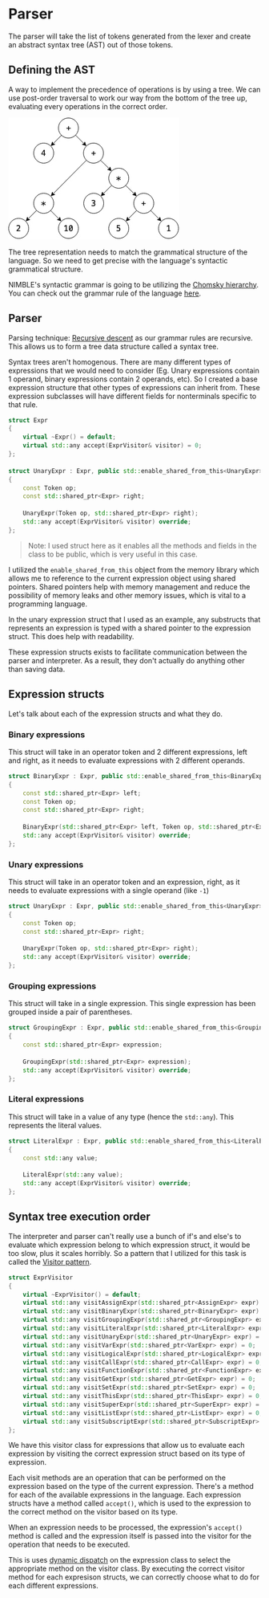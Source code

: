 # Parser

The parser will take the list of tokens generated from the lexer and create an abstract syntax tree (AST) out of those tokens.

## Defining the AST

A way to implement the precedence of operations is by using a tree. We can use post-order traversal to work our way from the bottom of the tree up, evaluating every operations in the correct order.

![ast](img/ast.jpg)

The tree representation needs to match the grammatical structure of the language. So we need to get precise with the language's syntactic grammatical structure.

NIMBLE's syntactic grammar is going to be utilizing the [Chomsky hierarchy](https://en.wikipedia.org/wiki/Chomsky_hierarchy). You can check out the grammar rule of the language [here](grammar.md).

## Parser

Parsing technique: [Recursive descent](https://en.wikipedia.org/wiki/Recursive_descent_parser) as our grammar rules are recursive. This allows us to form a tree data structure called a syntax tree.

Syntax trees aren't homogenous. There are many different types of expressions that we would need to consider (Eg. Unary expressions contain 1 operand, binary expressions contain 2 operands, etc). So I created a base expression structure that other types of expressions can inherit from. These expression subclasses will have different fields for nonterminals specific to that rule.

```cpp
struct Expr
{
    virtual ~Expr() = default;
    virtual std::any accept(ExprVisitor& visitor) = 0;
};

struct UnaryExpr : Expr, public std::enable_shared_from_this<UnaryExpr>
{
    const Token op;
    const std::shared_ptr<Expr> right;

    UnaryExpr(Token op, std::shared_ptr<Expr> right);
    std::any accept(ExprVisitor& visitor) override;
};
```

> Note: I used struct here as it enables all the methods and fields in the class to be public, which is very useful in this case.

I utilized the `enable_shared_from_this` object from the memory library which allows me to reference to the current expression object using shared pointers. Shared pointers help with memory management and reduce the possibility of memory leaks and other memory issues, which is vital to a programming language.

In the unary expression struct that I used as an example, any substructs that represents an expression is typed with a shared pointer to the expression struct. This does help with readability.

These expression structs exists to facilitate communication between the parser and interpreter. As a result, they don't actually do anything other than saving data.

## Expression structs

Let's talk about each of the expression structs and what they do.

### Binary expressions

This struct will take in an operator token and 2 different expressions, left and right, as it needs to evaluate expressions with 2 different operands.

```cpp
struct BinaryExpr : Expr, public std::enable_shared_from_this<BinaryExpr>
{
    const std::shared_ptr<Expr> left;
    const Token op;
    const std::shared_ptr<Expr> right;

    BinaryExpr(std::shared_ptr<Expr> left, Token op, std::shared_ptr<Expr> right);
    std::any accept(ExprVisitor& visitor) override;
};
```

### Unary expressions

This struct will take in an operator token and an expression, right, as it needs to evaluate expressions with a single operand (like `-1`)

```cpp
struct UnaryExpr : Expr, public std::enable_shared_from_this<UnaryExpr>
{
    const Token op;
    const std::shared_ptr<Expr> right;

    UnaryExpr(Token op, std::shared_ptr<Expr> right);
    std::any accept(ExprVisitor& visitor) override;
};
```

### Grouping expressions

This struct will take in a single expression. This single expression has been grouped inside a pair of parentheses.

```cpp
struct GroupingExpr : Expr, public std::enable_shared_from_this<GroupingExpr>
{
    const std::shared_ptr<Expr> expression;

    GroupingExpr(std::shared_ptr<Expr> expression);
    std::any accept(ExprVisitor& visitor) override;
};
```

### Literal expressions

This struct will take in a value of any type (hence the `std::any`). This represents the literal values.

```cpp
struct LiteralExpr : Expr, public std::enable_shared_from_this<LiteralExpr>
{
    const std::any value;

    LiteralExpr(std::any value);
    std::any accept(ExprVisitor& visitor) override;
};
```

## Syntax tree execution order

The interpreter and parser can't really use a bunch of if's and else's to evaluate which expression belong to which expression struct, it would be too slow, plus it scales horribly. So a pattern that I utilized for this task is called the [Visitor pattern](https://en.wikipedia.org/wiki/Visitor_pattern). 

```cpp
struct ExprVisitor
{
    virtual ~ExprVisitor() = default;
    virtual std::any visitAssignExpr(std::shared_ptr<AssignExpr> expr) = 0;
    virtual std::any visitBinaryExpr(std::shared_ptr<BinaryExpr> expr) = 0;
    virtual std::any visitGroupingExpr(std::shared_ptr<GroupingExpr> expr) = 0;
    virtual std::any visitLiteralExpr(std::shared_ptr<LiteralExpr> expr) = 0;
    virtual std::any visitUnaryExpr(std::shared_ptr<UnaryExpr> expr) = 0;
    virtual std::any visitVarExpr(std::shared_ptr<VarExpr> expr) = 0;
    virtual std::any visitLogicalExpr(std::shared_ptr<LogicalExpr> expr) = 0;
    virtual std::any visitCallExpr(std::shared_ptr<CallExpr> expr) = 0;
    virtual std::any visitFunctionExpr(std::shared_ptr<FunctionExpr> expr) = 0;
    virtual std::any visitGetExpr(std::shared_ptr<GetExpr> expr) = 0;
    virtual std::any visitSetExpr(std::shared_ptr<SetExpr> expr) = 0;
    virtual std::any visitThisExpr(std::shared_ptr<ThisExpr> expr) = 0;
    virtual std::any visitSuperExpr(std::shared_ptr<SuperExpr> expr) = 0;
    virtual std::any visitListExpr(std::shared_ptr<ListExpr> expr) = 0;
    virtual std::any visitSubscriptExpr(std::shared_ptr<SubscriptExpr> expr) = 0;
};
```

We have this visitor class for expressions that allow us to evaluate each expression by visiting the correct expression struct based on its type of expression.

Each visit methods are an operation that can be performed on the expression based on the type of the current expression. There's a method for each of the available expressions in the language. Each expression structs have a method called `accept()`, which is used to the expression to the correct method on the visitor based on its type.

When an expression needs to be processed, the expression's `accept()` method is called and the expression itself is passed into the visitor for the operation that needs to be executed. 

This is uses [dynamic dispatch](https://en.wikipedia.org/wiki/Dynamic_dispatch) on the expression class to select the appropriate method on the visitor class. By executing the correct visitor method for each expresison structs, we can correctly choose what to do for each different expressions.

